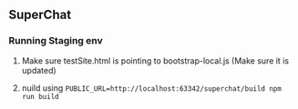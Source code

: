 ## SuperChat

### Running Staging env

1) Make sure testSite.html is pointing to bootstrap-local.js (Make sure it is updated)

2) nuild using `PUBLIC_URL=http://localhost:63342/superchat/build npm run build`